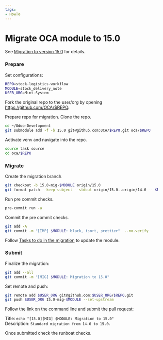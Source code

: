 ```yaml
---
tags:
- HowTo
---
```


# Migrate OCA module to 15.0

See [Migration to version 15.0](https://github.com/OCA/maintainer-tools/wiki/Migration-to-version-15.0) for details.

### Prepare

Set configurations:

```bash
REPO=stock-logistics-workflow
MODULE=stock_delivery_note
USER_ORG=Mint-System
```

Fork the original repo to the user/org by opening <https://github.com/OCA/$REPO>.

Prepare repo for migration. Clone the repo.

```bash
cd ~/Odoo-Development
git submodule add -f -b 15.0 git@github.com:OCA/$REPO.git oca/$REPO
```

Activate venv and navigate into the repo.

```bash
source task source
cd oca/$REPO
```

### Migrate 

Create the migration branch.

```bash
git checkout -b 15.0-mig-$MODULE origin/15.0
git format-patch --keep-subject --stdout origin/15.0..origin/14.0 -- $MODULE | git am -3 --keep
```

Run pre commit checks.

```bash 
pre-commit run -a
```

Commit the pre commit checks.

```bash
git add -A
git commit -m "[IMP] $MODULE: black, isort, prettier"  --no-verify
```

Follow [Tasks to do in the migration](https://github.com/OCA/maintainer-tools/wiki/Migration-to-version-15.0#tasks-to-do-in-the-migration) to update the module.

### Submit

Finalize the migration:

```bash
git add --all
git commit -m "[MIG] $MODULE: Migration to 15.0"
```

Set remote and push:

```bash
git remote add $USER_ORG git@github.com:$USER_ORG/$REPO.git
git push $USER_ORG 15.0-mig-$MODULE --set-upstream
```

Follow the link on the command line and submit the pull request:

Title: `echo "[15.0][MIG] $MODULE: Migration to 15.0"`\
Description: `Standard migration from 14.0 to 15.0.`

Once submitted check the runboat checks.